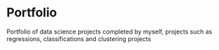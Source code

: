 # Portfolio
Portfolio of data science projects completed by myself, projects such as regressions, classifications  and clustering projects

